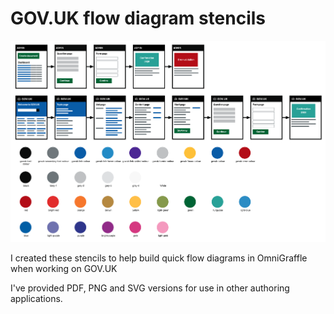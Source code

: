 # GOV.UK flow diagram stencils

![Image of the GOV.UK flow diagram stencils](https://github.com/alextea/govuk-flow-diagram-stencils/raw/master/GOV.UK%20flow%20diagram%20stencils.png)

I created these stencils to help build quick flow diagrams in OmniGraffle when working on GOV.UK

I've provided PDF, PNG and SVG versions for use in other authoring applications.

